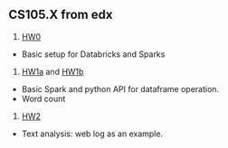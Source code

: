 ## CS105.X from edx

1. [HW0](https://databricks-prod-cloudfront.cloud.databricks.com/public/4027ec902e239c93eaaa8714f173bcfc/8244151997340063/2518395200289246/8467925026618564/latest.html)
  * Basic setup for Databricks and Sparks
1. [HW1a](https://databricks-prod-cloudfront.cloud.databricks.com/public/4027ec902e239c93eaaa8714f173bcfc/8244151997340063/1291381353747225/8467925026618564/latest.html) and [HW1b](https://community.cloud.databricks.com/?o=8244151997340063#notebook/660714923976261)
  * Basic Spark and python API for dataframe operation.
  * Word count
1. [HW2](https://databricks-prod-cloudfront.cloud.databricks.com/public/4027ec902e239c93eaaa8714f173bcfc/8244151997340063/4483935035193652/8467925026618564/latest.html)
  * Text analysis: web log as an example.
